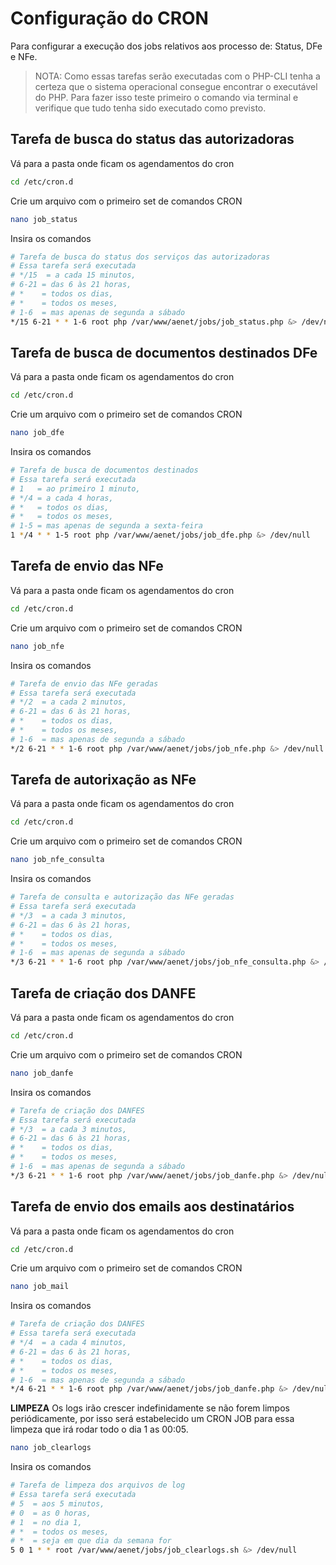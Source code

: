 # Configuração do CRON

Para configurar a execução dos jobs relativos aos processo de: Status, DFe e NFe.

> NOTA: Como essas tarefas serão executadas com o PHP-CLI tenha a certeza que o sistema operacional consegue encontrar o executável do PHP.
> Para fazer isso teste primeiro o comando via terminal e verifique que tudo tenha sido executado como previsto.

## Tarefa de busca do status das autorizadoras

Vá para a pasta onde ficam os agendamentos do cron

```bash
cd /etc/cron.d
```
Crie um arquivo com o primeiro set de comandos CRON

```bash
nano job_status
```

Insira os comandos

```bash
# Tarefa de busca do status dos serviços das autorizadoras
# Essa tarefa será executada
# */15  = a cada 15 minutos,
# 6-21 = das 6 às 21 horas,
# *    = todos os dias,
# *    = todos os meses,
# 1-6  = mas apenas de segunda a sábado
*/15 6-21 * * 1-6 root php /var/www/aenet/jobs/job_status.php &> /dev/null
```

## Tarefa de busca de documentos destinados DFe

Vá para a pasta onde ficam os agendamentos do cron

```bash
cd /etc/cron.d
```

Crie um arquivo com o primeiro set de comandos CRON

```bash
nano job_dfe
```

Insira os comandos

```bash
# Tarefa de busca de documentos destinados
# Essa tarefa será executada
# 1   = ao primeiro 1 minuto,
# */4 = a cada 4 horas,
# *   = todos os dias,
# *   = todos os meses,
# 1-5 = mas apenas de segunda a sexta-feira
1 */4 * * 1-5 root php /var/www/aenet/jobs/job_dfe.php &> /dev/null
```

## Tarefa de envio das NFe

Vá para a pasta onde ficam os agendamentos do cron

```bash
cd /etc/cron.d
```

Crie um arquivo com o primeiro set de comandos CRON

```bash
nano job_nfe
```
Insira os comandos

```bash
# Tarefa de envio das NFe geradas
# Essa tarefa será executada 
# */2  = a cada 2 minutos,
# 6-21 = das 6 às 21 horas,
# *    = todos os dias,
# *    = todos os meses,
# 1-6  = mas apenas de segunda a sábado 
*/2 6-21 * * 1-6 root php /var/www/aenet/jobs/job_nfe.php &> /dev/null
```

## Tarefa de autorixação as NFe

Vá para a pasta onde ficam os agendamentos do cron

```bash
cd /etc/cron.d
```

Crie um arquivo com o primeiro set de comandos CRON

```bash
nano job_nfe_consulta
```
Insira os comandos

```bash
# Tarefa de consulta e autorização das NFe geradas
# Essa tarefa será executada 
# */3  = a cada 3 minutos,
# 6-21 = das 6 às 21 horas,
# *    = todos os dias,
# *    = todos os meses,
# 1-6  = mas apenas de segunda a sábado 
*/3 6-21 * * 1-6 root php /var/www/aenet/jobs/job_nfe_consulta.php &> /dev/null
```



## Tarefa de criação dos DANFE 

Vá para a pasta onde ficam os agendamentos do cron

```bash
cd /etc/cron.d
```

Crie um arquivo com o primeiro set de comandos CRON

```bash
nano job_danfe
```
Insira os comandos

```bash
# Tarefa de criação dos DANFES
# Essa tarefa será executada 
# */3  = a cada 3 minutos,
# 6-21 = das 6 às 21 horas,
# *    = todos os dias,
# *    = todos os meses,
# 1-6  = mas apenas de segunda a sábado 
*/3 6-21 * * 1-6 root php /var/www/aenet/jobs/job_danfe.php &> /dev/null
```

## Tarefa de envio dos emails aos destinatários

Vá para a pasta onde ficam os agendamentos do cron

```bash
cd /etc/cron.d
```

Crie um arquivo com o primeiro set de comandos CRON

```bash
nano job_mail
```
Insira os comandos

```bash
# Tarefa de criação dos DANFES
# Essa tarefa será executada 
# */4  = a cada 4 minutos,
# 6-21 = das 6 às 21 horas,
# *    = todos os dias,
# *    = todos os meses,
# 1-6  = mas apenas de segunda a sábado 
*/4 6-21 * * 1-6 root php /var/www/aenet/jobs/job_danfe.php &> /dev/null
```


**LIMPEZA**
Os logs irão crescer indefinidamente se não forem limpos periódicamente, por isso será estabelecido um CRON JOB para essa limpeza que irá rodar todo o dia 1 as 00:05.

```bash
nano job_clearlogs
```

Insira os comandos

```bash
# Tarefa de limpeza dos arquivos de log
# Essa tarefa será executada
# 5  = aos 5 minutos,
# 0  = as 0 horas,
# 1  = no dia 1,
# *  = todos os meses,
# *  = seja em que dia da semana for
5 0 1 * * root /var/www/aenet/jobs/job_clearlogs.sh &> /dev/null
```

